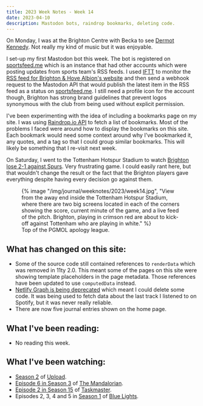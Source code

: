 ```yaml
---
title: 2023 Week Notes - Week 14
date: 2023-04-10
description: Mastodon bots, raindrop bookmarks, deleting code.
---
```


On Monday, I was at the Brighton Centre with Becka to see [Dermot Kennedy](https://www.dermotkennedy.com/). Not really my kind of music but it was enjoyable.

I set-up my first Mastodon bot this week. The bot is registered on [sportsfeed.me](https://sportsfeed.me) which is an instance that had other accounts which were posting updates from sports team's RSS feeds. I used [IFTT](https://ifttt.com) to monitor the [RSS feed for Brighton & Hove Albion's website](https://www.brightonandhovealbion.com/rss.xml) and then send a webhook request to the Mastodon API that would publish the latest item in the RSS feed as a status on [sportsfeed.me](https://sportsfeed.me). I still need a profile icon for the account though, Brighton has strong brand guidelines that prevent logos synonymous with the club from being used without explicit permission.

I've been experimenting with the idea of including a bookmarks page on my site. I was using [Raindrop.io API](https://developer.raindrop.io/) to fetch a list of bookmarks. Most of the problems I faced were around how to display the bookmarks on this site. Each bookmark would need some context around why I've bookmarked it, any quotes, and a tag so that I could group similar bookmarks. This will likely be something that I re-visit next week.

On Saturday, I went to the Tottenham Hotspur Stadium to watch [Brighton lose 2-1 against Spurs](https://www.brightonandhovealbion.com/news/3141215/kane-able-to-end-albions-unbeaten-away-run). Very frustrating game. I could easily rant here, but that wouldn't change the result or the fact that the Brighton players gave everything despite having every decision go against them.

  <figure>
    {% image "/img/journal/weeknotes/2023/week14.jpg", "View from the away end inside the Tottenham Hotspur Stadium, where there are two big screens located in each of the corners showing the score, current minute of the game, and a live feed of the pitch. Brighton, playing in crimson red are about to kick-off against Tottenham who are playing in white." %}
    <figcaption>Top of the PGMOL apology league.</figcaption>
  </figure>

## What has changed on this site:

- Some of the source code still contained references to `renderData` which was removed in 11ty 2.0. This meant some of the pages on this site were showing template placeholders in the page metadata. Those references have been updated to use `computedData` instead.
- [Netlify Graph is being deprecated](https://docs.netlify.com/netlify-labs/experimental-features/netlify-graph/) which meant I could delete some code. It was being used to fetch data about the last track I listened to on Spotify, but it was never really reliable.
- There are now five journal entries shown on the home page.

## What I've been reading:

- No reading this week.

## What I've been watching:

- [Season 2](https://www.themoviedb.org/tv/86248-upload/season/2) of [Upload](https://www.themoviedb.org/tv/86248-upload).
- [Episode 6 in Season 3](https://www.themoviedb.org/tv/82856-the-mandalorian/season/3/episode/6) of [The Mandalorian](https://www.themoviedb.org/tv/82856-the-mandalorian).
- [Episode 2 in Season 15](https://www.themoviedb.org/tv/63404-taskmaster/season/15/episode/2) of [Taskmaster](https://www.themoviedb.org/tv/63404-taskmaster).
- Episodes 2, 3, 4 and 5 in [Season 1](https://www.themoviedb.org/tv/218344-blue-lights/season/1) of [Blue Lights](https://www.themoviedb.org/tv/218344-blue-lights).
